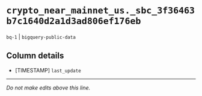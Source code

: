 # `crypto_near_mainnet_us._sbc_3f36463b7c1640d2a1d3ad806ef176eb`
`bq-1` | `bigquery-public-data`

## Column details
* [TIMESTAMP] `last_update`

-------------------------------------------------------------------------------
*Do not make edits above this line.*

